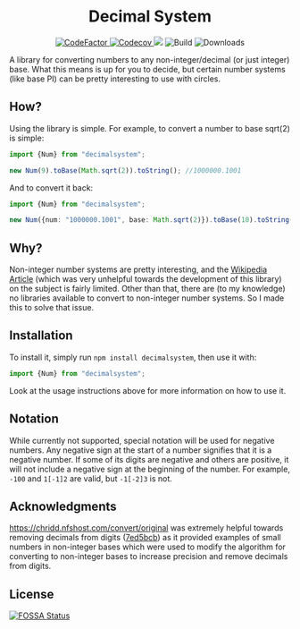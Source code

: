 <h1 align="center">Decimal System</h1>
<p align="center">
    <a href="https://www.codefactor.io/repository/github/uellenberg/decimalsystem">
        <img src="https://www.codefactor.io/repository/github/uellenberg/decimalsystem/badge" alt="CodeFactor">
    </a>
    <a href="https://codecov.io/gh/uellenberg/DecimalSystem">
        <img src="https://codecov.io/gh/uellenberg/DecimalSystem/branch/master/graph/badge.svg?token=4XYK0SCZ9S" alt="Codecov">
    </a>
<a href="https://app.fossa.com/projects/git%2Bgithub.com%2Fuellenberg%2FDecimalSystem?ref=badge_shield" alt="FOSSA Status"><img src="https://app.fossa.com/api/projects/git%2Bgithub.com%2Fuellenberg%2FDecimalSystem.svg?type=shield"/></a>
    <img src="https://img.shields.io/github/workflow/status/uellenberg/DecimalSystem/Build%20and%20Test/master" alt="Build">
    <img src="https://img.shields.io/npm/dt/decimalsystem" alt="Downloads">
</p>
A library for converting numbers to any non-integer/decimal (or just integer) base. What this means is up for you to decide, but certain number systems (like base PI) can be pretty interesting to use with circles.

## How?
Using the library is simple. For example, to convert a number to base sqrt(2) is simple:
```typescript
import {Num} from "decimalsystem";

new Num(9).toBase(Math.sqrt(2)).toString(); //1000000.1001
```
And to convert it back:
```typescript
import {Num} from "decimalsystem";

new Num({num: "1000000.1001", base: Math.sqrt(2)}).toBase(10).toString(); //8.957106781186551 (close enough)
```

## Why?
Non-integer number systems are pretty interesting, and the [Wikipedia Article](https://en.wikipedia.org/wiki/Non-integer_base_of_numeration) (which was very unhelpful towards the development of this library) on the subject is fairly limited. Other than that, there are (to my knowledge) no libraries available to convert to non-integer number systems. So I made this to solve that issue.

## Installation
To install it, simply run `npm install decimalsystem`, then use it with:
```typescript
import {Num} from "decimalsystem";
```
Look at the usage instructions above for more information on how to use it.
## Notation
While currently not supported, special notation will be used for negative numbers. Any negative sign at the start of a number signifies that it is a negative number. If some of its digits are negative and others are positive, it will not include a negative sign at the beginning of the number. For example, `-100` and `1[-1]2` are valid, but `-1[-2]3` is not.

## Acknowledgments
https://chridd.nfshost.com/convert/original was extremely helpful towards removing decimals from digits ([7ed5bcb](https://github.com/uellenberg/DecimalSystem/commit/7ed5bcbeb2f97a75dabac5d06fccd1abf3d1c6fe)) as it provided examples of small numbers in non-integer bases which were used to modify the algorithm for converting to non-integer bases to increase precision and remove decimals from digits.

## License
[![FOSSA Status](https://app.fossa.com/api/projects/git%2Bgithub.com%2Fuellenberg%2FDecimalSystem.svg?type=large)](https://app.fossa.com/projects/git%2Bgithub.com%2Fuellenberg%2FDecimalSystem?ref=badge_large)
